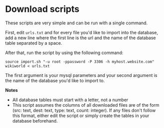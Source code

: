 # Download scripts

These scripts are very simple and can be run with a single command.

First, edit  `urls.txt` and for every file you'd like to import into the database, add a new line where the first line is the url and the name of the database table separated by a space.

After that, run the script by using the following command:

`source import.sh "-u root -ppassword -P 3306 -h myhost.website.com" wikiworld < urls.txt` 

The first argument is your mysql parameters and your second argument is the name of the database you'd like to import to.


**Notes**
- All database tables must start with a letter, not a number
- This script assumes the columns  of all downloaded files are of the form (src: text, dest: text, type: text, count: integer). If any files don't follow this format, either edit the script or simply create the tables in your database beforehand.
